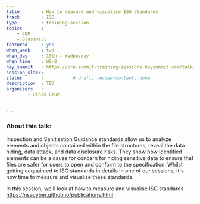 ```yaml
---
title        : How to measure and visualise ISG standards
track        : ISG
type         : training-session
topics       :
    - CDR
    - Glasswall
featured     : yes
when_week    : two
when_day     : 10th - Wednesday
when_time    : WS-2
hey_summit   : https://pre-summit-training-sessions.heysummit.com/talks/isgs-how-to-measure-and-visualise-isg-standards-5pm-bst/
session_slack: 
status       :           # draft, review-content, done
description  : TBD
organizers   : 
        - Dinis Cruz
       

---
```


### About this talk:

Inspection and Sanitisation Guidance standards allow us to analyze elements and objects contained within the file structures, reveal the data hiding, data attack, and data disclosure risks. They show how identified elements can be a cause for concern for hiding sensitive data to ensure that files are safer for users to open and conform to the specification. Whilst getting acquainted to ISG standards in details in one of our sessions, it's now time to measure and visualise these standards. 


In this session, we'll look at how to measure and visualise ISG standards
https://nsacyber.github.io/publications.html  

